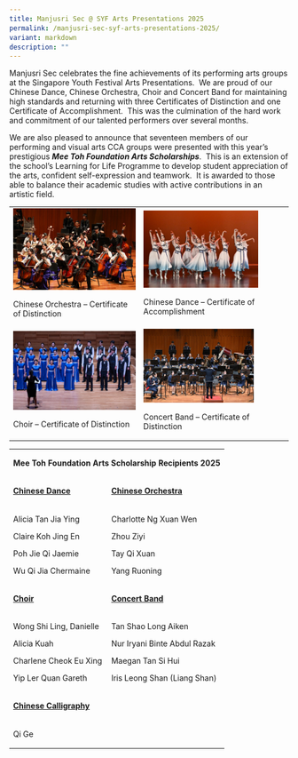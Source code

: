 ```yaml
---
title: Manjusri Sec @ SYF Arts Presentations 2025
permalink: /manjusri-sec-syf-arts-presentations-2025/
variant: markdown
description: ""
---
```

<p>Manjusri Sec celebrates the fine achievements of its performing arts groups
at the Singapore Youth Festival Arts Presentations.&nbsp; We are proud
of our Chinese Dance, Chinese Orchestra, Choir and Concert Band for maintaining
high standards and returning with three Certificates of Distinction and
one Certificate of Accomplishment.&nbsp; This was the culmination of the
hard work and commitment of our talented performers over several months.</p>
<p>We are also pleased to announce that seventeen members of our performing
and visual arts CCA groups were presented with this year’s prestigious <strong><em>Mee Toh Foundation Arts Scholarships</em></strong>.&nbsp;
This is an extension of the school’s Learning for Life Programme to develop
student appreciation of the arts, confident self-expression and teamwork.&nbsp;
It is awarded to those able to balance their academic studies with active
contributions in an artistic field.</p>
<p></p>
<table style="minWidth: 50px">
<colgroup>
<col>
<col>
</colgroup>
<tbody>
<tr>
<td rowspan="1" colspan="1">
<div class="isomer-image-wrapper">
<img style="width: 100%" height="auto" width="100%" alt="" src="/images/Spotlight/2025 SYF/Manjusri_Secondary_School_R1_2026.jpg">
</div>
<p>Chinese Orchestra – Certificate of Distinction</p>
</td>
<td rowspan="1" colspan="1">
<div class="isomer-image-wrapper">
<img style="width: 81%;" height="auto" width="100%" alt="" src="/images/Spotlight/2025 SYF/MANJUSRI_SECONDARY_SCHOOL_NZ9_2979.jpg">
</div>
<p>Chinese Dance – Certificate of Accomplishment</p>
</td>
</tr>
<tr>
<td rowspan="1" colspan="1">
<div class="isomer-image-wrapper">
<img style="width: 100%" height="auto" width="100%" alt="" src="/images/Spotlight/2025 SYF/MANJUSRI_SECONDARY_SCHOOL_Z62_1704.jpg">
</div>
<p>Choir – Certificate of Distinction</p>
</td>
<td rowspan="1" colspan="1">
<div class="isomer-image-wrapper">
<img style="width: 78%;" height="auto" width="100%" alt="" src="/images/Spotlight/2025 SYF/Manjusri_Secondary_School_NZ9_7219.jpg">
</div>
<p>Concert Band – Certificate of Distinction</p>
</td>
</tr>
</tbody>
</table>
<table style="minWidth: 50px">
<colgroup>
<col>
<col>
</colgroup>
<tbody>
<tr>
<td rowspan="1" colspan="2">
<p><strong>Mee Toh Foundation Arts Scholarship Recipients 2025</strong>
</p>
</td>
</tr>
<tr>
<td rowspan="1" colspan="1">
<p><strong><u>Chinese Dance</u></strong>
</p>
</td>
<td rowspan="1" colspan="1">
<p><strong><u>Chinese Orchestra</u></strong>
</p>
</td>
</tr>
<tr>
<td rowspan="1" colspan="1">
<p>Alicia Tan Jia Ying</p>
<p>Claire Koh Jing En</p>
<p>Poh Jie Qi Jaemie</p>
<p>Wu Qi Jia Chermaine</p>
</td>
<td rowspan="1" colspan="1">
<p>Charlotte Ng Xuan Wen</p>
<p>Zhou Ziyi</p>
<p>Tay Qi Xuan</p>
<p>Yang Ruoning</p>
</td>
</tr>
<tr>
<td rowspan="1" colspan="1">
<p><strong><u>Choir</u></strong>
</p>
</td>
<td rowspan="1" colspan="1">
<p><strong><u>Concert Band</u></strong>
</p>
</td>
</tr>
<tr>
<td rowspan="1" colspan="1">
<p>Wong Shi Ling, Danielle</p>
<p>Alicia Kuah</p>
<p>Charlene Cheok Eu Xing</p>
<p>Yip Ler Quan Gareth</p>
</td>
<td rowspan="1" colspan="1">
<p>Tan Shao Long Aiken</p>
<p>Nur Iryani Binte Abdul Razak</p>
<p>Maegan Tan Si Hui</p>
<p>Iris Leong Shan (Liang Shan)&nbsp;</p>
</td>
</tr>
<tr>
<td rowspan="1" colspan="2">
<p><strong><u>Chinese Calligraphy</u></strong>
</p>
</td>
</tr>
<tr>
<td rowspan="1" colspan="2">
<p>Qi Ge</p>
</td>
</tr>
</tbody>
</table>
<p></p>